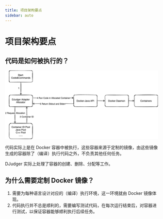 ```yaml
---
title: 项目架构要点
sidebar: auto
---
```

# 项目架构要点

## 代码是如何被执行的？

![](./structure.png)

代码实际上是在 Docker 容器中被执行，这些容器来源于定制的镜像，由这些镜像生成的容器除了（编译）执行代码之外，不负责其他任何任务。

DJudger 实际上处理了容器的创建、删除、分配等工作。

## 为什么需要定制 Docker 镜像？

1. 需要为每种语言设计对应的（编译）执行环境，这一环境就由 Docker 镜像体现。
2. 代码执行并不总是顺利的，需要编写测试代码，在每次运行结束后，对容器进行测试，以保证容器能够顺利执行后续任务。
